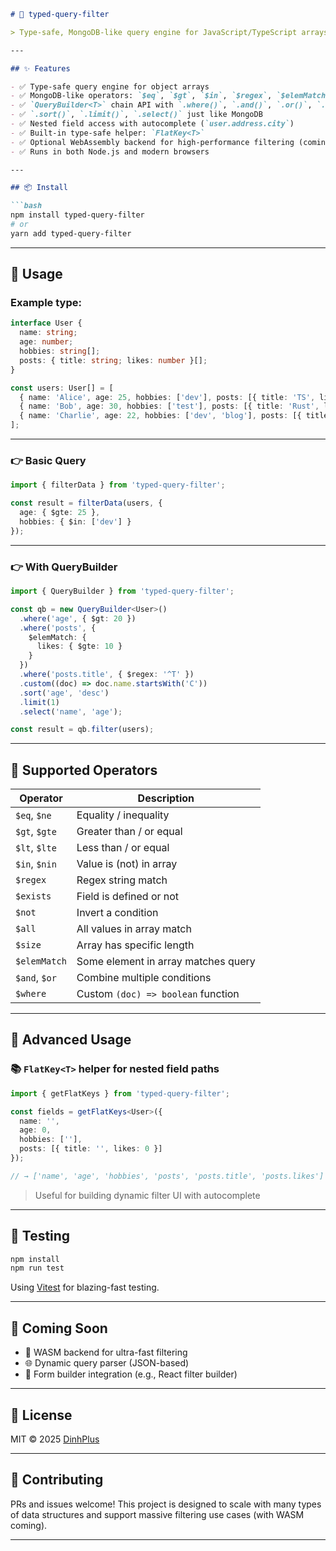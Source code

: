 ```markdown
# 🧠 typed-query-filter

> Type-safe, MongoDB-like query engine for JavaScript/TypeScript arrays — built for both frontend & backend.

---

## ✨ Features

- ✅ Type-safe query engine for object arrays
- ✅ MongoDB-like operators: `$eq`, `$gt`, `$in`, `$regex`, `$elemMatch`, `$and`, `$or`, `$where`, etc.
- ✅ `QueryBuilder<T>` chain API with `.where()`, `.and()`, `.or()`, `.custom()`
- ✅ `.sort()`, `.limit()`, `.select()` just like MongoDB
- ✅ Nested field access with autocomplete (`user.address.city`)
- ✅ Built-in type-safe helper: `FlatKey<T>`
- ✅ Optional WebAssembly backend for high-performance filtering (coming soon)
- ✅ Runs in both Node.js and modern browsers

---

## 📦 Install

```bash
npm install typed-query-filter
# or
yarn add typed-query-filter
```

---

## 🔧 Usage

### Example type:

```ts
interface User {
  name: string;
  age: number;
  hobbies: string[];
  posts: { title: string; likes: number }[];
}

const users: User[] = [
  { name: 'Alice', age: 25, hobbies: ['dev'], posts: [{ title: 'TS', likes: 10 }] },
  { name: 'Bob', age: 30, hobbies: ['test'], posts: [{ title: 'Rust', likes: 5 }] },
  { name: 'Charlie', age: 22, hobbies: ['dev', 'blog'], posts: [{ title: 'TS', likes: 50 }] },
];
```

---

### 👉 Basic Query

```ts
import { filterData } from 'typed-query-filter';

const result = filterData(users, {
  age: { $gte: 25 },
  hobbies: { $in: ['dev'] }
});
```

---

### 👉 With QueryBuilder

```ts
import { QueryBuilder } from 'typed-query-filter';

const qb = new QueryBuilder<User>()
  .where('age', { $gt: 20 })
  .where('posts', {
    $elemMatch: {
      likes: { $gte: 10 }
    }
  })
  .where('posts.title', { $regex: '^T' })
  .custom((doc) => doc.name.startsWith('C'))
  .sort('age', 'desc')
  .limit(1)
  .select('name', 'age');

const result = qb.filter(users);
```

---

## 🔎 Supported Operators

| Operator      | Description                        |
|---------------|------------------------------------|
| `$eq`, `$ne`  | Equality / inequality               |
| `$gt`, `$gte` | Greater than / or equal             |
| `$lt`, `$lte` | Less than / or equal                |
| `$in`, `$nin` | Value is (not) in array             |
| `$regex`      | Regex string match                  |
| `$exists`     | Field is defined or not             |
| `$not`        | Invert a condition                  |
| `$all`        | All values in array match           |
| `$size`       | Array has specific length           |
| `$elemMatch`  | Some element in array matches query |
| `$and`, `$or` | Combine multiple conditions         |
| `$where`      | Custom `(doc) => boolean` function  |

---

## 🔁 Advanced Usage

### 📚 `FlatKey<T>` helper for nested field paths

```ts
import { getFlatKeys } from 'typed-query-filter';

const fields = getFlatKeys<User>({
  name: '',
  age: 0,
  hobbies: [''],
  posts: [{ title: '', likes: 0 }]
});

// → ['name', 'age', 'hobbies', 'posts', 'posts.title', 'posts.likes']
```

> Useful for building dynamic filter UI with autocomplete

---

## 🧪 Testing

```bash
npm install
npm run test
```

Using [Vitest](https://vitest.dev/) for blazing-fast testing.

---

## 🚀 Coming Soon

- 🧩 WASM backend for ultra-fast filtering
- 🌐 Dynamic query parser (JSON-based)
- 🧱 Form builder integration (e.g., React filter builder)

---

## 📄 License

MIT © 2025 [DinhPlus](https://github.com/dinhplus)

---

## 🤝 Contributing

PRs and issues welcome! This project is designed to scale with many types of data structures and support massive filtering use cases (with WASM coming).

---
```
